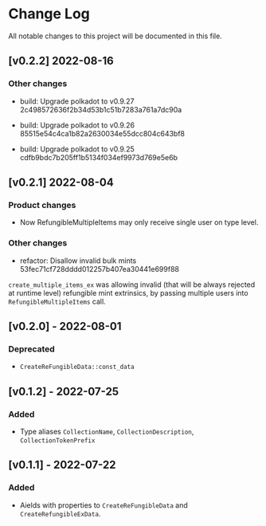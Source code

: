 # Change Log

All notable changes to this project will be documented in this file.

<!-- bureaucrate goes here -->

## [v0.2.2] 2022-08-16

### Other changes

- build: Upgrade polkadot to v0.9.27 2c498572636f2b34d53b1c51b7283a761a7dc90a

- build: Upgrade polkadot to v0.9.26 85515e54c4ca1b82a2630034e55dcc804c643bf8

- build: Upgrade polkadot to v0.9.25 cdfb9bdc7b205ff1b5134f034ef9973d769e5e6b

## [v0.2.1] 2022-08-04

### Product changes

- Now RefungibleMultipleItems may only receive single user on type level.

### Other changes

- refactor: Disallow invalid bulk mints 53fec71cf728dddd012257b407ea30441e699f88

`create_multiple_items_ex` was allowing invalid (that will be always
rejected at runtime level) refungible mint extrinsics, by passing
multiple users into `RefungibleMultipleItems` call.

## [v0.2.0] - 2022-08-01

### Deprecated

- `CreateReFungibleData::const_data`

## [v0.1.2] - 2022-07-25

### Added

- Type aliases `CollectionName`, `CollectionDescription`, `CollectionTokenPrefix`

## [v0.1.1] - 2022-07-22

### Added

- Аields with properties to `CreateReFungibleData` and `CreateRefungibleExData`.
